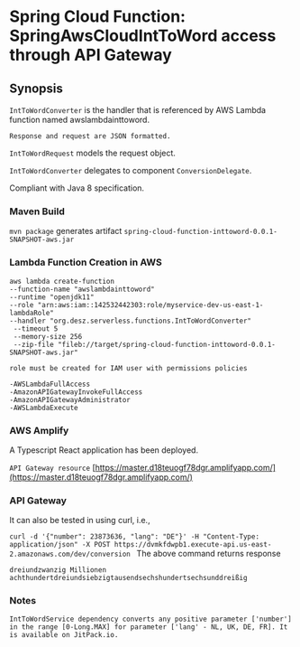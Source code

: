 # Spring Cloud Function: SpringAwsCloudIntToWord access through API Gateway

## Synopsis

`IntToWordConverter` is the handler that is referenced by AWS Lambda function named awslambdainttoword. 

`Response and request are JSON formatted.`

`IntToWordRequest` models the request object.

`IntToWordConverter` delegates to component `ConversionDelegate`.

Compliant with Java 8 specification.

### Maven Build 

`mvn package` generates artifact `spring-cloud-function-inttoword-0.0.1-SNAPSHOT-aws.jar`

### Lambda Function Creation in AWS


`aws lambda create-function` \
`--function-name "awslambdainttoword"`\
`--runtime "openjdk11"` \
`--role "arn:aws:iam::142532442303:role/myservice-dev-us-east-1-lambdaRole"`\
`--handler "org.desz.serverless.functions.IntToWordConverter"`\
` --timeout 5`\
` --memory-size 256`\
` --zip-file "fileb://target/spring-cloud-function-inttoword-0.0.1-SNAPSHOT-aws.jar"`


`role must be created for IAM user with permissions policies`

 `-AWSLambdaFullAccess` \
`-AmazonAPIGatewayInvokeFullAccess`\
 `-AmazonAPIGatewayAdministrator`\
 `-AWSLambdaExecute`
 
### AWS Amplify

A Typescript React application has been deployed.

 `API Gateway resource`
[https://master.d18teuogf78dgr.amplifyapp.com/](https://master.d18teuogf78dgr.amplifyapp.com/)

### API Gateway


It can also be tested in using curl, i.e.,

`curl -d '{"number": 23873636, "lang": "DE"}' -H "Content-Type: application/json" -X POST https://dvmkfdwpb1.execute-api.us-east-2.amazonaws.com/dev/conversion
`
The above command returns response

`dreiundzwanzig Millionen achthundertdreiundsiebzigtausendsechshundertsechsunddreißig`

### Notes

`IntToWordService dependency converts any positive parameter ['number'] in the range [0-Long.MAX] for parameter ['lang' - NL, UK, DE, FR]. It is available on JitPack.io.`


